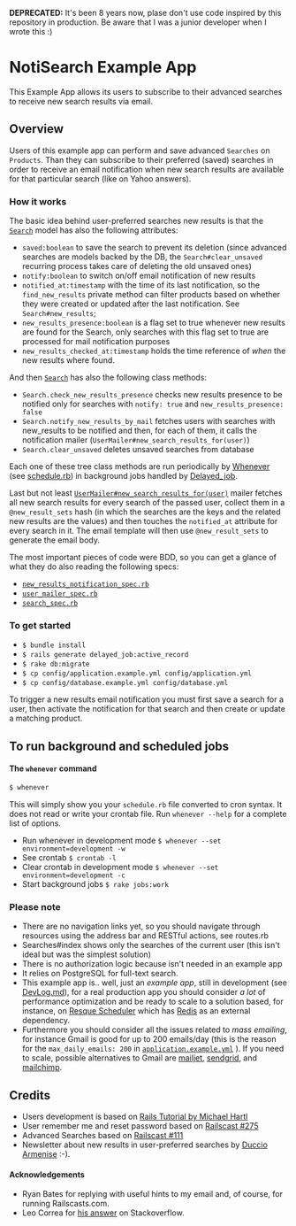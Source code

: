 **DEPRECATED:** It's been 8 years now, plase don't use code inspired by this repository in production. Be aware that I was a junior developer when I wrote this :)

NotiSearch Example App
=====================

This Example App allows its users to subscribe to their advanced searches to receive new search results via email.

Overview
--------

Users of this example app can perform and save advanced `Searches` on `Products`. Than they can subscribe to their preferred (saved) searches in order to receive an email notification when new search results are available for that particular search (like on Yahoo answers).

### How it works

The basic idea behind user-preferred searches new results is that the <a href="https://github.com/duccioarmenise/NotiSearch/blob/master/app/models/search.rb">`Search`</a> model has also the following attributes:

* `saved:boolean` to save the search to prevent its deletion (since advanced searches are models backed by the DB, the `Search#clear_unsaved` recurring process takes care of deleting the old unsaved ones) 
* `notify:boolean` to switch on/off email notification of new results 
* `notified_at:timestamp` with the time of its last notification, so the `find_new_results` private method can filter products based on whether they were created or updated after the last notification. See `Search#new_results`; 
* `new_results_presence:boolean` is a flag set to true whenever new results are found for the Search, only searches with this flag set to true are processed for mail notification purposes
* `new_results_checked_at:timestamp` holds the time reference of _when_ the new results where found. 

And then <a href="https://github.com/duccioarmenise/NotiSearch/blob/master/app/models/search.rb">`Search`</a> has also the following class methods:

* `Search.check_new_results_presence` checks new results presence to be notified only for searches with `notify: true` and `new_results_presence: false`
* `Search.notify_new_results_by_mail` fetches users with searches with new_results to be notified and then, for each of them, it calls the notification mailer (`UserMailer#new_search_results_for(user)`)
* `Search.clear_unsaved` deletes unsaved searches from database  

Each one of these tree class methods are run periodically by <a href="https://github.com/javan/whenever">Whenever</a> (see <a href="https://github.com/duccioarmenise/NotiSearch/blob/master/config/schedule.rb">schedule.rb</a>) in background jobs handled by <a href="https://github.com/collectiveidea/delayed_job">Delayed_job</a>.

Last but not least <a href="https://github.com/duccioarmenise/NotiSearch/blob/master/app/mailers/user_mailer.rb">`UserMailer#new_search_results_for(user)`</a> mailer fetches all new search results for every search of the passed user, collect them in a `@new_result_sets` hash (in which the searches are the keys and the related new results are the values) and then touches the `notified_at` attribute for every search in it. The email template will then use `@new_result_sets` to generate the email body. 

The most important pieces of code were BDD, so you can get a glance of what they do also reading the following specs:
                                                                                                                    
* <a href="https://github.com/duccioarmenise/NotiSearch/blob/master/spec/scheduled_jobs/new_results_notification_spec.rb">`new_results_notification_spec.rb`</a>
* <a href="https://github.com/duccioarmenise/NotiSearch/blob/master/spec/mailers/user_mailer_spec.rb">`user_mailer_spec.rb`</a>  
* <a href="https://github.com/duccioarmenise/NotiSearch/blob/master/spec/models/search_spec.rb">`search_spec.rb`</a>


### To get started

* `$ bundle install`
* `$ rails generate delayed_job:active_record`
* `$ rake db:migrate`
* `$ cp config/application.example.yml config/application.yml` 
* `$ cp config/database.example.yml config/database.yml`

To trigger a new results email notification you must first save a search for a user, then activate the notification for that search and then create or update a matching product.    

## To run background and scheduled jobs 
#### The `whenever` command
```sh
$ whenever
```
This will simply show you your `schedule.rb` file converted to cron syntax. It does not read or write your crontab file. Run `whenever --help` for a complete list of options.

* Run whenever in development mode `$ whenever --set environment=development -w`    
* See crontab `$ crontab -l`               
* Clear crontab in development mode `$ whenever --set environment=development -c` 
* Start background jobs `$ rake jobs:work` 

### Please note

* There are no navigation links yet, so you should navigate through resources using the address bar and RESTful actions, see routes.rb
* Searches#index shows only the searches of the current user (this isn't ideal but was the simplest solution)
* There is no authorization logic because isn't needed in an example app 
* It relies on PostgreSQL for full-text search.
* This example app is.. well, just an *example app*, still in development (see <a href="https://github.com/duccioarmenise/NotiSearch/blob/master/DevLog.md">DevLog.md</a>), for a real production app you should consider *a lot* of performance optimization and be ready to scale to a solution based, for instance, on <a href="https://github.com/bvandenbos/resque-scheduler">Resque Scheduler</a> which has <a href="http://redis.io/">Redis</a> as an external dependency. 
* Furthermore you should consider all the issues related to *mass emailing*, for instance Gmail is good for up to 200 emails/day (this is the reason for the `max_daily_emails: 200` in <a href="https://github.com/duccioarmenise/NotiSearch/blob/master/config/application.example.yml">`application.example.yml`</a> ). If you need to scale, possible alternatives to Gmail are [mailjet](http://www.mailjet.com/), [sendgrid](http://sendgrid.com/), and [mailchimp](http://mailchimp.com/).   

Credits
-------

* Users development is based on [Rails Tutorial by Michael Hartl](http://ruby.railstutorial.org/book/ruby-on-rails-tutorial#cha-modeling_users)
* User remember me and reset password based on [Railscast #275](http://railscasts.com/episodes/275-how-i-test)
* Advanced Searches based on [Railscast #111](https://github.com/railscasts/111-advanced-search-form-revised)
* Newsletter about new results in user-preferred searches by <a href="https://duccio.publicv.it" title="Duccio Armenise">Duccio Armenise</a> :-).

#### Acknowledgements

* Ryan Bates for replying with useful hints to my email and, of course, for running Railscasts.com.
* Leo Correa for <a href="http://stackoverflow.com/questions/13313504/rails-simple-newsletter-mailing-list-with-notification-of-new-search-results-v">his answer</a> on Stackoverflow.                                       


